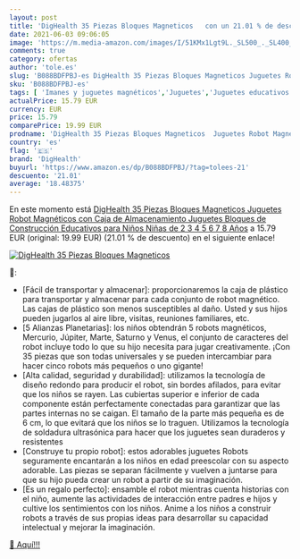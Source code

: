 ```yaml
---
layout: post
title: 'DigHealth 35 Piezas Bloques Magneticos   con un 21.01 % de descuento'
date: 2021-06-03 09:06:05
image: 'https://m.media-amazon.com/images/I/51KMx1Lgt9L._SL500_._SL400_.jpg'
comments: true
category: ofertas
author: 'tole.es'
slug: 'B088BDFPBJ-es DigHealth 35 Piezas Bloques Magneticos Juguetes Robot...'
sku: 'B088BDFPBJ-es'
tags: [ 'Imanes y juguetes magnéticos','Juguetes','Juguetes educativos','Juguetes magnéticos','Juguetes y juegos','dighealth','juguetes', ]
actualPrice: 15.79 EUR
currency: EUR
price: 15.79
comparePrice: 19.99 EUR
prodname: 'DigHealth 35 Piezas Bloques Magneticos  Juguetes Robot Magnéticos con Caja de Almacenamiento  Juguetes Bloques de Construcción Educativos para Niños Niñas de 2 3 4 5 6 7 8 Años'
country: 'es'
flag: '🇪🇸'
brand: 'DigHealth'
buyurl: 'https://www.amazon.es/dp/B088BDFPBJ/?tag=tolees-21'
descuento: '21.01'
average: '18.48375'
---
```


En este momento está [DigHealth 35 Piezas Bloques Magneticos  Juguetes Robot Magnéticos con Caja de Almacenamiento  Juguetes Bloques de Construcción Educativos para Niños Niñas de 2 3 4 5 6 7 8 Años](https://www.amazon.es/dp/B088BDFPBJ/?tag=tolees-21) a 15.79 EUR (original: 19.99 EUR) (21.01 %  de descuento) en el siguiente enlace!

[![DigHealth 35 Piezas Bloques Magneticos  ](https://m.media-amazon.com/images/I/51KMx1Lgt9L._SL500_._SL400_.jpg)](https://www.amazon.es/dp/B088BDFPBJ/?tag=tolees-21)

🔎:

- [Fácil de transportar y almacenar]: proporcionaremos la caja de plástico para transportar y almacenar para cada conjunto de robot magnético. Las cajas de plástico son menos susceptibles al daño. Usted y sus hijos pueden jugarlos al aire libre, visitas, reuniones familiares, etc.
- [5 Alianzas Planetarias]: los niños obtendrán 5 robots magnéticos, Mercurio, Júpiter, Marte, Saturno y Venus, el conjunto de caracteres del robot incluye todo lo que su hijo necesita para jugar creativamente. ¡Con 35 piezas que son todas universales y se pueden intercambiar para hacer cinco robots más pequeños o uno gigante!
- [Alta calidad, seguridad y durabilidad]: utilizamos la tecnología de diseño redondo para producir el robot, sin bordes afilados, para evitar que los niños se rayen. Las cubiertas superior e inferior de cada componente están perfectamente conectadas para garantizar que las partes internas no se caigan. El tamaño de la parte más pequeña es de 6 cm, lo que evitará que los niños se lo traguen. Utilizamos la tecnología de soldadura ultrasónica para hacer que los juguetes sean duraderos y resistentes
- [Construye tu propio robot]: estos adorables juguetes Robots seguramente encantarán a los niños en edad preescolar con su aspecto adorable. Las piezas se separan fácilmente y vuelven a juntarse para que su hijo pueda crear un robot a partir de su imaginación.
- [Es un regalo perfecto]: ensamble el robot mientras cuenta historias con el niño, aumente las actividades de interacción entre padres e hijos y cultive los sentimientos con los niños. Anime a los niños a construir robots a través de sus propias ideas para desarrollar su capacidad intelectual y mejorar la imaginación.

[🛒 Aquí!!!](https://www.amazon.es/dp/B088BDFPBJ/?tag=tolees-21)
